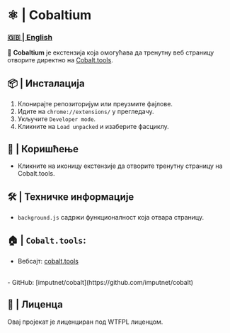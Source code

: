 # ⚛️ | Cobaltium

### [🇬🇧 | English](README-en.md)

🔗 **Cobaltium** је екстензија која омогућава да тренутну веб страницу отворите директно на [Cobalt.tools](https://cobalt.tools).

## 📦 | Инсталација
1. Клонирајте репозиторијум или преузмите фајлове.
2. Идите на `chrome://extensions/` у прегледачу.
3. Укључите `Developer mode`.
4. Кликните на `Load unpacked` и изаберите фасциклу.

## 🚀 | Коришћење
- Кликните на иконицу екстензије да отворите тренутну страницу на Cobalt.tools.

## 🛠️ | Техничке информације
- `background.js` садржи функционалност која отвара страницу.

## 🏠 | ``Cobalt.tools``:

- Вебсајт: [cobalt.tools](https://cobalt.tools/)
<br>
- GitHub: [imputnet/cobalt](https://github.com/imputnet/cobalt)

## 📜 | Лиценца
Овај пројекат је лиценциран под WTFPL лиценцом.

